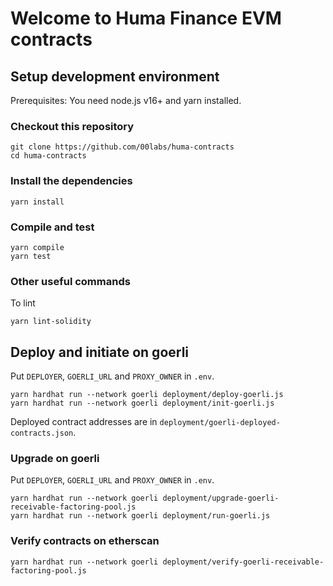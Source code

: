 # Welcome to Huma Finance EVM contracts
## Setup development environment

Prerequisites: You need node.js v16+ and yarn installed.

### Checkout this repository
```
git clone https://github.com/00labs/huma-contracts
cd huma-contracts
```

### Install the dependencies
```
yarn install
```

### Compile and test
```
yarn compile
yarn test
```
### Other useful commands

To lint
```
yarn lint-solidity
```

## Deploy and initiate on goerli
Put `DEPLOYER`, `GOERLI_URL` and `PROXY_OWNER` in `.env`.
```
yarn hardhat run --network goerli deployment/deploy-goerli.js
yarn hardhat run --network goerli deployment/init-goerli.js
```
Deployed contract addresses are in `deployment/goerli-deployed-contracts.json`. 

### Upgrade on goerli
Put `DEPLOYER`, `GOERLI_URL` and `PROXY_OWNER` in `.env`.
```
yarn hardhat run --network goerli deployment/upgrade-goerli-receivable-factoring-pool.js
yarn hardhat run --network goerli deployment/run-goerli.js
```

### Verify contracts on etherscan
```
yarn hardhat run --network goerli deployment/verify-goerli-receivable-factoring-pool.js
```
